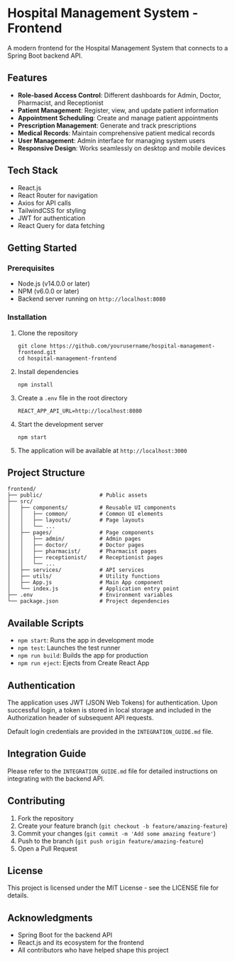 # Hospital Management System - Frontend

A modern frontend for the Hospital Management System that connects to a Spring Boot backend API.

## Features

- **Role-based Access Control**: Different dashboards for Admin, Doctor, Pharmacist, and Receptionist
- **Patient Management**: Register, view, and update patient information
- **Appointment Scheduling**: Create and manage patient appointments
- **Prescription Management**: Generate and track prescriptions
- **Medical Records**: Maintain comprehensive patient medical records
- **User Management**: Admin interface for managing system users
- **Responsive Design**: Works seamlessly on desktop and mobile devices

## Tech Stack

- React.js
- React Router for navigation
- Axios for API calls
- TailwindCSS for styling
- JWT for authentication
- React Query for data fetching

## Getting Started

### Prerequisites

- Node.js (v14.0.0 or later)
- NPM (v6.0.0 or later)
- Backend server running on `http://localhost:8080`

### Installation

1. Clone the repository

   ```
   git clone https://github.com/yourusername/hospital-management-frontend.git
   cd hospital-management-frontend
   ```

2. Install dependencies

   ```
   npm install
   ```

3. Create a `.env` file in the root directory

   ```
   REACT_APP_API_URL=http://localhost:8080
   ```

4. Start the development server

   ```
   npm start
   ```

5. The application will be available at `http://localhost:3000`

## Project Structure

```
frontend/
├── public/                  # Public assets
├── src/
│   ├── components/          # Reusable UI components
│   │   ├── common/          # Common UI elements
│   │   ├── layouts/         # Page layouts
│   │   └── ...
│   ├── pages/               # Page components
│   │   ├── admin/           # Admin pages
│   │   ├── doctor/          # Doctor pages
│   │   ├── pharmacist/      # Pharmacist pages
│   │   ├── receptionist/    # Receptionist pages
│   │   └── ...
│   ├── services/            # API services
│   ├── utils/               # Utility functions
│   ├── App.js               # Main App component
│   └── index.js             # Application entry point
├── .env                     # Environment variables
└── package.json             # Project dependencies
```

## Available Scripts

- `npm start`: Runs the app in development mode
- `npm test`: Launches the test runner
- `npm run build`: Builds the app for production
- `npm run eject`: Ejects from Create React App

## Authentication

The application uses JWT (JSON Web Tokens) for authentication. Upon successful login, a token is stored in local storage and included in the Authorization header of subsequent API requests.

Default login credentials are provided in the `INTEGRATION_GUIDE.md` file.

## Integration Guide

Please refer to the `INTEGRATION_GUIDE.md` file for detailed instructions on integrating with the backend API.

## Contributing

1. Fork the repository
2. Create your feature branch (`git checkout -b feature/amazing-feature`)
3. Commit your changes (`git commit -m 'Add some amazing feature'`)
4. Push to the branch (`git push origin feature/amazing-feature`)
5. Open a Pull Request

## License

This project is licensed under the MIT License - see the LICENSE file for details.

## Acknowledgments

- Spring Boot for the backend API
- React.js and its ecosystem for the frontend
- All contributors who have helped shape this project
